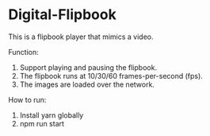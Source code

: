 # Digital-Flipbook
This is a flipbook player that mimics a video. 

Function:
1. Support playing and pausing the flipbook.
2. The flipbook runs at 10/30/60 frames-per-second (fps).
3. The images are loaded over the network.

How to run:
1. Install yarn globally
2. npm run start
